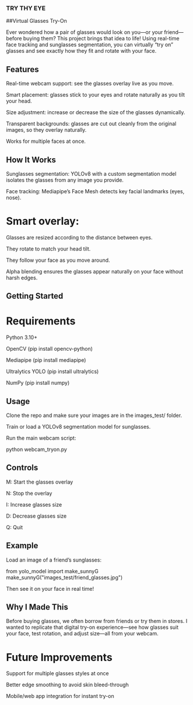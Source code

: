 ### TRY THY EYE



##Virtual Glasses Try-On

Ever wondered how a pair of glasses would look on you—or your friend—before buying them? This project brings that idea to life! Using real-time face tracking and sunglasses segmentation, you can virtually “try on” glasses and see exactly how they fit and rotate with your face.


## Features

Real-time webcam support: see the glasses overlay live as you move.

Smart placement: glasses stick to your eyes and rotate naturally as you tilt your head.

Size adjustment: increase or decrease the size of the glasses dynamically.

Transparent backgrounds: glasses are cut out cleanly from the original images, so they overlay naturally.

Works for multiple faces at once.


## How It Works

Sunglasses segmentation: YOLOv8 with a custom segmentation model isolates the glasses from any image you provide.

Face tracking: Mediapipe’s Face Mesh detects key facial landmarks (eyes, nose).


# Smart overlay:

Glasses are resized according to the distance between eyes.

They rotate to match your head tilt.

They follow your face as you move around.

Alpha blending ensures the glasses appear naturally on your face without harsh edges.



## Getting Started

# Requirements

Python 3.10+

OpenCV (pip install opencv-python)

Mediapipe (pip install mediapipe)

Ultralytics YOLO (pip install ultralytics)

NumPy (pip install numpy)



## Usage

Clone the repo and make sure your images are in the images_test/ folder.

Train or load a YOLOv8 segmentation model for sunglasses.

Run the main webcam script:

python webcam_tryon.py



## Controls

M: Start the glasses overlay

N: Stop the overlay

I: Increase glasses size

D: Decrease glasses size

Q: Quit



## Example

Load an image of a friend’s sunglasses:

from yolo_model import make_sunnyG
make_sunnyG("images_test/friend_glasses.jpg")


Then see it on your face in real time!



## Why I Made This

Before buying glasses, we often borrow from friends or try them in stores. I wanted to replicate that digital try-on experience—see how glasses suit your face, test rotation, and adjust size—all from your webcam.


# Future Improvements

Support for multiple glasses styles at once

Better edge smoothing to avoid skin bleed-through

Mobile/web app integration for instant try-on
 
 
